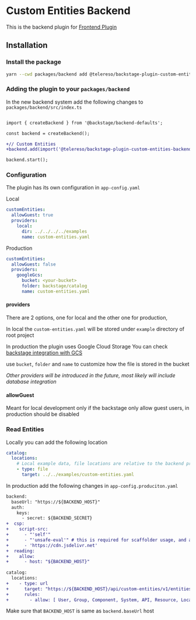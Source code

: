 # Custom Entities Backend

This is the backend plugin for [Frontend Plugin](../custom-entities/README.md)

## Installation

### Install the package

```bash
yarn --cwd packages/backend add @telereso/backstage-plugin-custom-entities-backend
```

### Adding the plugin to your `packages/backend`

In the new backend system add the following changes to `packages/backend/src/index.ts`

```diff

import { createBackend } from '@backstage/backend-defaults';

const backend = createBackend();

+// Custom Entities
+backend.add(import('@telereso/backstage-plugin-custom-entities-backend'));

backend.start();

```

### Configuration 

The plugin has its own configuration in `app-config.yaml`

Local
```yaml
customEntities:
  allowGuest: true
  providers:
    local:
      dir: ../../../../examples
      name: custom-entities.yaml
```

Production
```yaml
customEntities:
  allowGuest: false
  providers:
    googleGcs:
      bucket: <your-bucket>
      folder: backstage/catalog
      name: custom-entities.yaml
```

#### providers

There are 2 options, one for local and the other one for production, 

In local the `custom-entities.yaml` will be stored under `example` directory of root project

In production the plugin uses Google Cloud Storage
You can check [backstage integration with GCS](https://backstage.io/docs/integrations/google-cloud-storage/locations/)

use `bucket`, `folder` and `name` to customize how the file is stored in the bucket

_Other providers will be introduced in the future, most likely will include database integration_


#### allowGuest
Meant for local development only if the backstage only allow guest users, in production should be disabled

### Read Entities 

Locally you can add the following location

```yaml
catalog:
  locations:
    # Local example data, file locations are relative to the backend process, typically `packages/backend`
    - type: file
      target: ../../examples/custom-entities.yaml
```

In production add the following changes in `app-config.produciton.yaml`

```diff
backend:
  baseUrl: "https://${BACKEND_HOST}"
  auth:
    keys:
      - secret: ${BACKEND_SECRET}
+  csp:
+    script-src:
+      - "'self'"
+      - "'unsafe-eval'" # this is required for scaffolder usage, and ajv validation.
+      - 'https://cdn.jsdelivr.net'
+  reading:
+    allow:
+      - host: "${BACKEND_HOST}"
        
catalog:
  locations:
+    - type: url
+      target: "https://${BACKEND_HOST}/api/custom-entities/v1/entities.yaml"
+      rules:
+        - allow: [ User, Group, Component, System, API, Resource, Location ]
```

Make sure that `BACKEND_HOST` is same as `backend.baseUrl` host